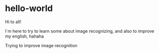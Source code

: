 # hello-world

Hi to all!

I´m here to try to learn some about image recognizing, and also to improve my english, hahaha

Trying to improve image recognition

